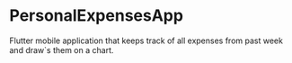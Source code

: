 # PersonalExpensesApp

Flutter mobile application that keeps track of all expenses from past week and draw`s them on a chart.

